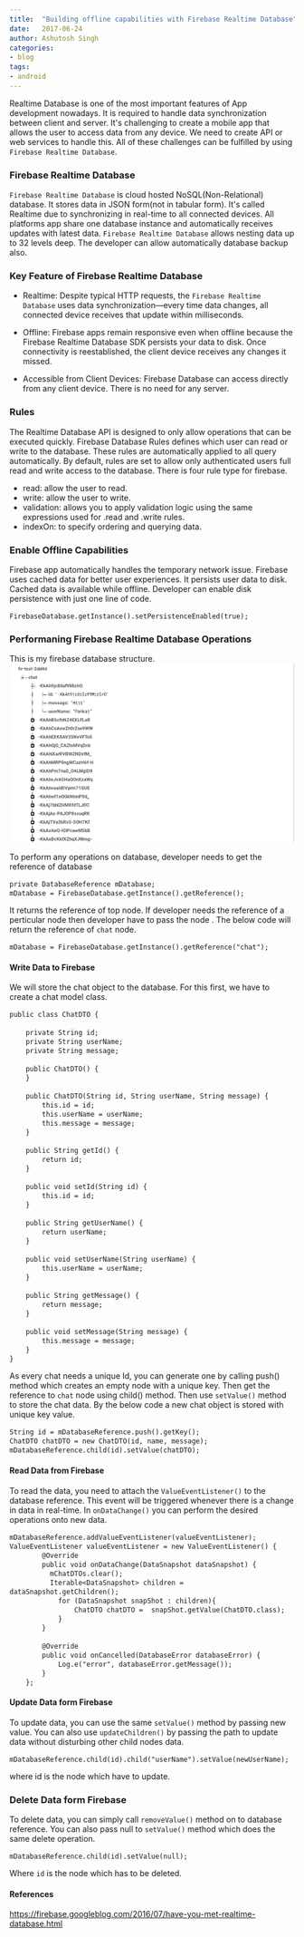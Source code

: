 ```yaml
---
title:  "Building offline capabilities with Firebase Realtime Database"
date:   2017-06-24
author: Ashutosh Singh
categories:
- blog
tags:
- android
---
```



Realtime Database is one of the most important features of App development nowadays. It is required to handle data synchronization between client and server. It's challenging to create a mobile app that allows the user to access data from any device. We need to create API or web services to handle this. All of these challenges can be fulfilled by using `Firebase Realtime Database`.

### Firebase Realtime Database

`Firebase Realtime Database` is cloud hosted NoSQL(Non-Relational) database. It stores data in JSON form(not in tabular form). It's called Realtime due to synchronizing in real-time to all connected devices. All platforms app share one database instance and automatically receives updates with latest data. `Firebase Realtime Database` allows nesting data up to 32 levels deep. The developer can allow automatically database backup also.

### Key Feature of Firebase Realtime Database

* Realtime: Despite typical HTTP requests, the `Firebase Realtime Database` uses data synchronization—every time data changes, all connected device receives that update within milliseconds.

* Offline: Firebase apps remain responsive even when offline because the Firebase Realtime Database SDK persists your data to disk. Once connectivity is reestablished, the client device receives any changes it missed.

* Accessible from Client Devices: Firebase Database can access directly from any client device. There is no need for any server.

### Rules

 The Realtime Database API is designed to only allow operations that can be executed quickly. Firebase Database Rules defines which user can read or write to the database. These rules are automatically applied to all query automatically. By default, rules are set to allow only authenticated users full read and write access to the database. There is four rule type for firebase.
 * read: allow the user to read.
 * write: allow the user to write.
 * validation: allows you to apply validation logic using the same expressions used for .read and .write rules.
 * indexOn: to specify ordering and querying data.

### Enable Offline Capabilities

Firebase app automatically handles the temporary network issue. Firebase uses cached data for better user experiences. It persists user data to disk. Cached data is available while offline.
Developer can enable disk persistence with just one line of code.
```
FirebaseDatabase.getInstance().setPersistenceEnabled(true);
```

### Performaning Firebase Realtime Database Operations

This is my firebase database structure.
<img src="/static/firebase_database.png" alt="Drawing" style="width: 600px;"/>

To perform any operations on database, developer needs to get the reference of database

```
private DatabaseReference mDatabase;
mDatabase = FirebaseDatabase.getInstance().getReference();
```
It returns the reference of top node. If developer needs the reference of a perticular node then developer have to pass the node . The below code will return the reference of  `chat` node.
```
mDatabase = FirebaseDatabase.getInstance().getReference("chat");
```

#### Write Data to Firebase

We will store the chat object to the database. For this first, we have to create a chat model class.
```
public class ChatDTO {

    private String id;
    private String userName;
    private String message;

    public ChatDTO() {
    }

    public ChatDTO(String id, String userName, String message) {
        this.id = id;
        this.userName = userName;
        this.message = message;
    }

    public String getId() {
        return id;
    }

    public void setId(String id) {
        this.id = id;
    }

    public String getUserName() {
        return userName;
    }

    public void setUserName(String userName) {
        this.userName = userName;
    }

    public String getMessage() {
        return message;
    }

    public void setMessage(String message) {
        this.message = message;
    }
}
```

As every chat needs a unique Id, you can generate one by calling push() method which creates an empty node with a unique key. Then get the reference to `chat` node using child() method. Then use `setValue()` method to store the chat data. By the below code a new chat object is stored with unique key value.

```
String id = mDatabaseReference.push().getKey();
ChatDTO chatDTO = new ChatDTO(id, name, message);
mDatabaseReference.child(id).setValue(chatDTO);
```

#### Read Data from Firebase

To read the data, you need to attach the `ValueEventListener()` to the database reference. This event will be triggered whenever there is a change in data in real-time. In `onDataChange()` you can perform the desired operations onto new data.

```
mDatabaseReference.addValueEventListener(valueEventListener);
ValueEventListener valueEventListener = new ValueEventListener() {
        @Override
        public void onDataChange(DataSnapshot dataSnapshot) {
          mChatDTOs.clear();
          Iterable<DataSnapshot> children =  dataSnapshot.getChildren();
            for (DataSnapshot snapShot : children){
                ChatDTO chatDTO =  snapShot.getValue(ChatDTO.class);
            }
        }

        @Override
        public void onCancelled(DatabaseError databaseError) {
            Log.e("error", databaseError.getMessage());
        }
    };
```

#### Update Data form Firebase

To update data, you can use the same `setValue()` method by passing new value. You can also use `updateChildren()` by passing the path to update data without disturbing other child nodes data.

```
mDatabaseReference.child(id).child("userName").setValue(newUserName);
```
where id is the node which have to update.

### Delete Data form Firebase

To delete data, you can simply call `removeValue()` method on to database reference. You can also pass null to `setValue()` method which does the same delete operation.

```
mDatabaseReference.child(id).setValue(null);
```
Where `id` is the node which has to be deleted.


#### References
https://firebase.googleblog.com/2016/07/have-you-met-realtime-database.html
